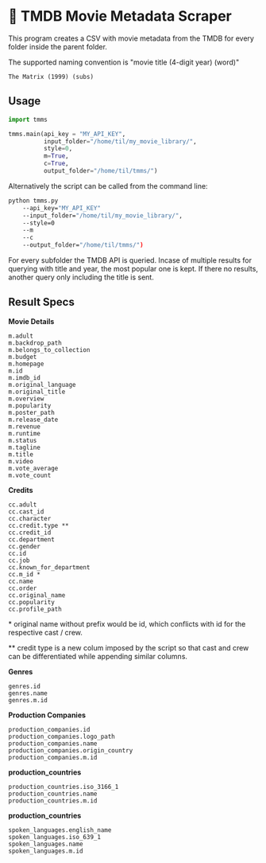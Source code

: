 # :movie_camera: TMDB Movie Metadata Scraper

This program creates a CSV with movie metadata from the TMDB for every folder inside the parent folder.

The supported naming convention is "movie title (4-digit year) (word)"
```
The Matrix (1999) (subs)
```

## Usage
```python
import tmms

tmms.main(api_key = "MY_API_KEY", 
          input_folder="/home/til/my_movie_library/", 
          style=0, 
          m=True,
          c=True,
          output_folder="/home/til/tmms/")
```

Alternatively the script can be called from the command line:
```bash
python tmms.py 
    --api_key="MY_API_KEY" 
    --input_folder="/home/til/my_movie_library/", 
    --style=0
    --m
    --c
    --output_folder="/home/til/tmms/")
```

For every subfolder the TMDB API is queried. Incase of multiple results for querying with title and year, the most popular one is kept. If there no results, another query only including the title is sent.

## Result Specs
**Movie Details**
```
m.adult
m.backdrop_path
m.belongs_to_collection
m.budget
m.homepage
m.id
m.imdb_id
m.original_language
m.original_title
m.overview
m.popularity
m.poster_path
m.release_date
m.revenue
m.runtime
m.status
m.tagline
m.title
m.video
m.vote_average
m.vote_count
```

**Credits**
```
cc.adult
cc.cast_id
cc.character
cc.credit.type **
cc.credit_id
cc.department
cc.gender
cc.id
cc.job
cc.known_for_department
cc.m_id *
cc.name
cc.order
cc.original_name
cc.popularity
cc.profile_path
```
\* original name without prefix would be id, which conflicts with id for the respective cast / crew. 

** credit type is a new colum imposed by the script so that cast and crew can be differentiated while appending similar columns.

**Genres**
```
genres.id
genres.name
genres.m.id
```

**Production Companies**
```
production_companies.id
production_companies.logo_path
production_companies.name
production_companies.origin_country
production_companies.m.id
```

**production_countries**
```
production_countries.iso_3166_1
production_countries.name
production_countries.m.id
```

**production_countries**
```
spoken_languages.english_name
spoken_languages.iso_639_1
spoken_languages.name
spoken_languages.m.id
```